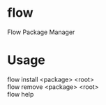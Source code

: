 # flow
Flow Package Manager
# Usage
flow install \<package\>  \<root\>  
flow remove \<package\>  \<root\>  
flow help

